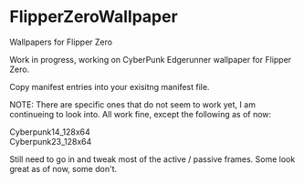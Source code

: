 # FlipperZeroWallpaper
Wallpapers for Flipper Zero

Work in progress, working on CyberPunk Edgerunner wallpaper for Flipper Zero.

Copy manifest entries into your exisitng manifest file.

NOTE:  There are specific ones that do not seem to work yet, I am continueing to look into. All work fine, except the following as of now:

Cyberpunk14_128x64\
Cyberpunk23_128x64


Still need to go in and tweak most of the active / passive frames.  Some look great as of now, some don't.

